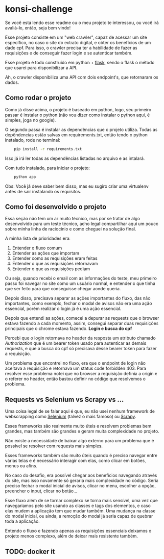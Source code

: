 # konsi-challenge

Se você está lendo esse readme ou o meu projeto te interessou, ou você irá 
avaliá-lo, então, seja bem vindo!

Esse projeto consiste em um "web crawler", capaz de acessar um site específico, 
no caso o site do extrato digital, e obter os benefícios de um dado cpf. Para 
isso, o crawler precisa ter a habilidade de fazer as requisições e de conseguir 
fazer login e se autenticar também.

Esse projeto é todo construído em python + [flask](https://flask.palletsprojects.com/en/2.2.x/),
sendo o flask o método que usarei para disponibilizar a API.

Ah, o crawler disponibiliza uma API com dois endpoint's, que retornaram os dados.


## Como rodar o projeto

Como já disse acima, o projeto é baseado em python, logo, seu primeiro passar é 
instalar o python (não vou dizer como instalar o python aqui, é simples, joga no 
google).

O segundo passa é instalar as dependências que o projeto utiliza. Todas as 
depêndencias estão salvas em requirements.txt, então tendo o python instalado, 
rode no terminal:
```bash
    pip install -r requirements.txt
```

Isso já irá ler todas as dependências listadas no arquivo e as intalará.

Com tudo instalado, para iniciar o projeto:
```bash
    python app
``` 

Obs: Você já deve saber bem disso, mas eu sugiro criar uma virtualenv antes de 
sair instalando os requisitos.


## Como foi desenvolvido o projeto

Essa seção não tem um ar muito técnico, mas por se tratar de algo desenvolvido 
para um teste técnico, acho legal compartilhar aqui um pouco sobre minha linha 
de raciocínio e como cheguei na solução final.

A minha lista de prioridades era:
1. Entender o fluxo comum
2. Entender as ações que importam
3. Entender como as requisições eram feitas
4. Entender o que as requisições retornavam
5. Entender o que as requisições pediam

Ou seja, quando recebi o email com as informações do teste, meu primeiro passo 
foi navegar no site como um usuário normal, e entender o que tinha que ser 
feito para que conseguisse chegar aonde queria.

Depois disso, precisava separar as ações importantes do fluxo, das não 
importantes, como exemplo, fechar o modal de avisos não era uma ação essencial, 
porém realizar o login já é uma ação essencial.

Depois que entendi as ações, comecei a depurar as requests que o browser estava 
fazendo a cada momento, assim, consegui separar duas requisições principais que 
o chrome estava fazendo. **Login e busca do cpf**

Percebi que o login retornava no header da resposta um atributo chamado 
*Authorization* que é um bearer token usado para autenticar as demais requests, 
e que a busca do cpf só precisava desse bearer token para fazer a requisição.

Um problema que encontrei no fluxo, era que o endpoint de login não aceitava a 
requisição e retornava um status code forbidden 403. Para resolver esse problema 
notei que no browser a requisição definia a origin e o referer no header, então 
bastou definir no código que resolvemos o problema.


## Requests vs Selenium vs Scrapy vs ... 

Uma coisa legal de se falar aqui é que, eu não usei nenhum framework de 
webscrapping como [Selenium](https://www.selenium.dev/) (talvez o mais famoso) 
ou [Scrapy](https://scrapy.org/).

Esses frameworks são realmente muito úteis e resolvem problemas bem grandes, mas 
também são grandes e geram muita complexidade no projeto. 

Não existe a necessidade de baixar algo externo para um problema que é possível 
se resolver com requests mais simples.

Esses frameworks também são muito úteis quando é preciso navegar entre várias 
telas e é necessário interagir com elas, como clicar em botões, menus ou afins. 

No caso do desafio, era possível chegar aos benefícios navegando através do site, 
mas isso novamente só geraria mais complexidade no código. Seria preciso fechar 
o modal inicial de avisos, clicar no menu, escolher a opção, preencher o input, 
clicar no botão... 

Esse fluxo além de se tornar complexo se torna mais sensível, uma vez que 
navegariamos pelo site usando as classes e tags dos elementos, e caso elas mudem 
a aplicação tem que mudar também. Uma mudança na classe do modal inicial, ou 
ainda, a remoção do modal já seria capaz de quebrar toda a aplicação.

Entendo o fluxo e fazendo apenas as requisições essenciais deixamos o projeto 
menos complexo, além de deixar mais resistente também.


## TODO: docker it
